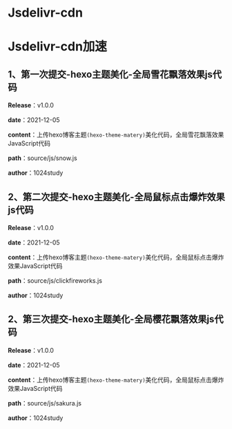 # Jsdelivr-cdn

# Jsdelivr-cdn加速

## 1、第一次提交-hexo主题美化-全局雪花飘落效果js代码

**Release**：v1.0.0

**date**：2021-12-05

**content**：上传hexo博客主题`(hexo-theme-matery)`美化代码，全局雪花飘落效果JavaScript代码

**path**：source/js/snow.js

**author**：1024study

## 2、第二次提交-hexo主题美化-全局鼠标点击爆炸效果js代码

**Release**：v1.0.0

**date**：2021-12-05

**content**：上传hexo博客主题`(hexo-theme-matery)`美化代码，全局鼠标点击爆炸效果JavaScript代码

**path**：source/js/clickfireworks.js

**author**：1024study

## 2、第三次提交-hexo主题美化-全局樱花飘落效果js代码

**Release**：v1.0.0

**date**：2021-12-05

**content**：上传hexo博客主题`(hexo-theme-matery)`美化代码，全局鼠标点击爆炸效果JavaScript代码

**path**：source/js/sakura.js

**author**：1024study
